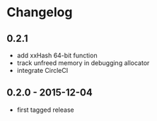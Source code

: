 # Changelog

## 0.2.1

* add xxHash 64-bit function
* track unfreed memory in debugging allocator
* integrate CircleCI

## 0.2.0 - 2015-12-04

* first tagged release
